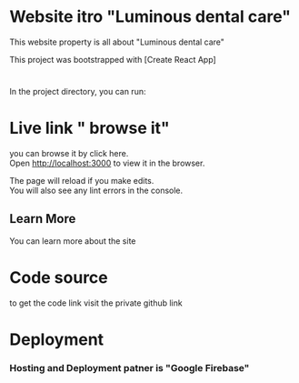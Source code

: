 # Website itro "Luminous dental care"
 This website  property is all about "Luminous dental care"

This project was bootstrapped with [Create React App]

#

In the project directory, you can run:

# Live link " browse it"

you can browse it by click here.\
Open [http://localhost:3000](http://localhost:3000) to view it in the browser.

The page will reload if you make edits.\
You will also see any lint errors in the console.



## Learn More

You can learn more about the site 

# Code source
to get the code link visit the private github link


# Deployment

### Hosting and Deployment patner is "Google Firebase"



